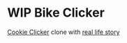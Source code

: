 # WIP Bike Clicker

[Cookie Clicker](http://orteil.dashnet.org/cookieclicker/) clone with [real life story](https://duckduckgo.com/?q=china+bikes+oversupply&iax=images&ia=images)
